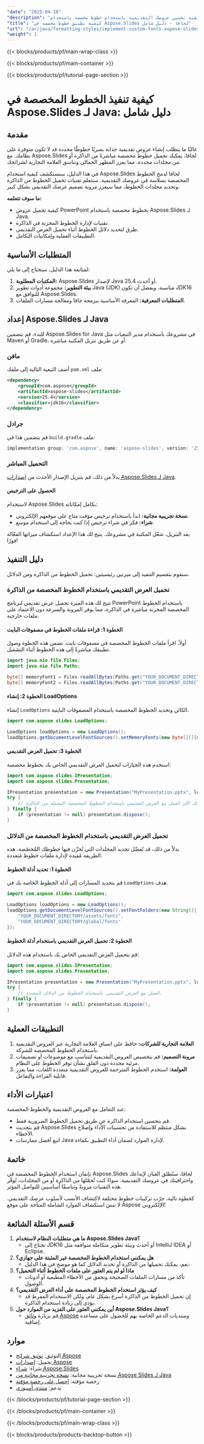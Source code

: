 ```yaml
---
"date": "2025-04-18"
"description": "تعرّف على كيفية تحسين عروضك التقديمية باستخدام خطوط مخصصة باستخدام Aspose.Slides لجافا. يغطي هذا الدليل تحميل الخطوط من الذاكرة والمجلدات، مما يضمن اتساق العلامة التجارية ومرونة التصميم."
"title": "كيفية تطبيق خطوط مخصصة في Aspose.Slides لجافا - دليل شامل"
"url": "/ar/java/formatting-styles/implement-custom-fonts-aspose-slides-java/"
"weight": 1
---
```


{{< blocks/products/pf/main-wrap-class >}}

{{< blocks/products/pf/main-container >}}

{{< blocks/products/pf/tutorial-page-section >}}
# كيفية تنفيذ الخطوط المخصصة في Aspose.Slides لـ Java: دليل شامل

## مقدمة

غالبًا ما يتطلب إنشاء عروض تقديمية جذابة بصريًا خطوطًا محددة قد لا تكون متوفرة على نظامك. مع Aspose.Slides لجافا، يمكنك تحميل خطوط مخصصة مباشرةً من الذاكرة أو من مجلدات محددة، مما يعزز المظهر الجمالي وتناسق العلامة التجارية لشرائحك.

في هذا الدليل، سنستكشف كيفية استخدام Aspose.Slides لجافا لدمج الخطوط المخصصة بسلاسة في عروضك التقديمية. ستتعلم تقنيات تحميل الخطوط من الذاكرة وتحديد مجلدات الخطوط، مما سيعزز مرونة تصميم عرضك التقديمي بشكل كبير.

**ما سوف تتعلمه:**
- كيفية تحميل عروض PowerPoint بخطوط مخصصة باستخدام Aspose.Slides لـ Java.
- تقنيات لإدارة الخطوط المخزنة في الذاكرة.
- طرق لتحديد دلائل الخطوط أثناء تحميل العرض التقديمي.
- التطبيقات العملية وإمكانيات التكامل.

## المتطلبات الأساسية

لمتابعة هذا الدليل، ستحتاج إلى ما يلي:

1. **المكتبات المطلوبة:** Aspose.Slides لإصدار Java 25.4 أو أحدث.
2. **بيئة التطوير:** مجموعة أدوات تطوير Java (JDK) مناسبة، ويفضل أن تكون JDK16 للتوافق مع Aspose.Slides.
3. **المتطلبات المعرفية:** المعرفة الأساسية ببرمجة جافا ومعالجة مسارات الملفات.

## إعداد Aspose.Slides لـ Java

للبدء، قم بتضمين Aspose.Slides for Java في مشروعك باستخدام مدير التبعيات مثل Maven أو Gradle، أو عن طريق تنزيل المكتبة مباشرة.

### مافن
أضف التبعية التالية إلى ملفك `pom.xml` ملف:
```xml
<dependency>
    <groupId>com.aspose</groupId>
    <artifactId>aspose-slides</artifactId>
    <version>25.4</version>
    <classifier>jdk16</classifier>
</dependency>
```
### جرادل
قم بتضمين هذا في `build.gradle` ملف:
```gradle
implementation group: 'com.aspose', name: 'aspose-slides', version: '25.4', classifier: 'jdk16'
```
### التحميل المباشر
بدلاً من ذلك، قم بتنزيل الإصدار الأحدث من [إصدارات Aspose.Slides لـ Java](https://releases.aspose.com/slides/java/).

#### الحصول على الترخيص
لاستخدام Aspose.Slides بكامل إمكاناته:
- **نسخة تجريبية مجانية:** ابدأ باستخدام ترخيص مؤقت متاح على موقعهم الإلكتروني.
- **شراء:** فكر في شراء ترخيص إذا كنت بحاجة إلى استخدام موسع.

بعد التنزيل، شغّل المكتبة في مشروعك. يتيح لك هذا الإعداد استكشاف ميزاتها الفعّالة فورًا!

## دليل التنفيذ

سنقوم بتقسيم التنفيذ إلى ميزتين رئيسيتين: تحميل الخطوط من الذاكرة ومن الدلائل.

### تحميل العرض التقديمي باستخدام الخطوط المخصصة من الذاكرة

تتيح لك هذه الميزة تحميل عرض تقديمي لبرنامج PowerPoint باستخدام الخطوط المخصصة المخزنة مباشرة في الذاكرة، مما يوفر المرونة والسرعة دون الاعتماد على ملفات خارجية.

#### الخطوة 1: قراءة ملفات الخطوط في مصفوفات البايت
أولاً، اقرأ ملفات الخطوط المخصصة في مصفوفات بايت. تضمن هذه الخطوة وصول تطبيقك مباشرةً إلى هذه الخطوط أثناء التشغيل.
```java
import java.nio.file.Files;
import java.nio.file.Paths;

byte[] memoryFont1 = Files.readAllBytes(Paths.get("YOUR_DOCUMENT_DIRECTORY/customfonts/CustomFont1.ttf"));
byte[] memoryFont2 = Files.readAllBytes(Paths.get("YOUR_DOCUMENT_DIRECTORY/customfonts/CustomFont2.ttf"));
```
#### الخطوة 2: إنشاء LoadOptions
إنشاء `LoadOptions` الكائن وتحديد الخطوط المخصصة باستخدام المصفوفات البايتية.
```java
import com.aspose.slides.LoadOptions;

LoadOptions loadOptions = new LoadOptions();
loadOptions.getDocumentLevelFontSources().setMemoryFonts(new byte[][]{memoryFont1, memoryFont2});
```
#### الخطوة 3: تحميل العرض التقديمي
استخدم هذه الخيارات لتحميل العرض التقديمي الخاص بك بخطوط مخصصة:
```java
import com.aspose.slides.IPresentation;
import com.aspose.slides.Presentation;

IPresentation presentation = new Presentation("MyPresentation.pptx", loadOptions);
try {
    // بإمكانك الآن العمل مع العرض التقديمي باستخدام الخطوط المخصصة المحملة من الذاكرة.
} finally {
    if (presentation != null) presentation.dispose();
}
```
### تحميل العرض التقديمي باستخدام الخطوط المخصصة من الدلائل
بدلاً من ذلك، قد تُفضّل تحديد المجلدات التي تُخزّن فيها خطوطك المُخصّصة. هذه الطريقة مُفيدة لإدارة ملفات خطوط مُتعددة.

#### الخطوة 1: تحديد أدلة الخطوط
قم بتحديد المسارات إلى أدلة الخطوط الخاصة بك في `LoadOptions` هدف.
```java
import com.aspose.slides.LoadOptions;

LoadOptions loadOptions = new LoadOptions();
loadOptions.getDocumentLevelFontSources().setFontFolders(new String[]{
    "YOUR_DOCUMENT_DIRECTORY/assets/fonts", 
    "YOUR_DOCUMENT_DIRECTORY/global/fonts"
});
```
#### الخطوة 2: تحميل العرض التقديمي باستخدام أدلة الخطوط
قم بتحميل العرض التقديمي الخاص بك باستخدام هذه الدلائل:
```java
import com.aspose.slides.IPresentation;
import com.aspose.slides.Presentation;

IPresentation presentation = new Presentation("MyPresentation.pptx", loadOptions);
try {
    // العمل مع العرض التقديمي، باستخدام الخطوط من الدلائل المحددة.
} finally {
    if (presentation != null) presentation.dispose();
}
```
## التطبيقات العملية

1. **العلامة التجارية للشركات:** حافظ على اتساق العلامة التجارية عبر العروض التقديمية باستخدام الخطوط المخصصة للشركة.
2. **مرونة التصميم:** قم بتخصيص العروض التقديمية لتتناسب مع موضوعات أو تصميمات مرئية محددة دون القلق بشأن توفر الخطوط على النظام.
3. **العولمة:** استخدم الخطوط المترجمة للعروض التقديمية متعددة اللغات، مما يعزز قابلية القراءة والتفاعل.

## اعتبارات الأداء

عند التعامل مع العروض التقديمية والخطوط المخصصة:
- قم بتحسين استخدام الذاكرة عن طريق تحميل الخطوط الضرورية فقط.
- قم بتحديث Aspose.Slides بشكل منتظم للاستفادة من تحسينات الأداء وإصلاح الأخطاء.
- اتبع أفضل ممارسات Java لإدارة الموارد لضمان أداء التطبيق بكفاءة.

## خاتمة

بإتقان استخدام الخطوط المخصصة في Aspose.Slides لجافا، ستُطلق العنان لإبداعك واحترافيتك في عروضك التقديمية. سواءً كنت تُحمّلها من الذاكرة أو من المجلدات، تُوفّر هذه التقنيات مرونةً وتناسقًا أساسيين للتواصل المؤثر.

كخطوة تالية، جرّب تركيبات خطوط مختلفة لاكتشاف الأنسب لأسلوب عرضك التقديمي. لا تنسَ استكشاف الموارد الشاملة المتاحة على موقع Aspose الإلكتروني!

## قسم الأسئلة الشائعة

1. **ما هي متطلبات النظام لاستخدام Aspose.Slides Java؟**
   - تحتاج إلى JDK16 أو أحدث وبيئة تطوير متكاملة متوافقة مثل IntelliJ IDEA أو Eclipse.
2. **هل يمكنني استخدام الخطوط المخصصة غير المثبتة على جهازي؟**
   - نعم، يمكنك تحميلها من الذاكرة أو تحديد الدلائل كما هو موضح في هذا الدليل.
3. **ماذا لو لم يتم العثور على ملفات الخطوط أثناء التحميل؟**
   - تأكد من مسارات الملفات الصحيحة وتحقق من الأخطاء المطبعية أو أذونات الوصول.
4. **كيف يؤثر استخدام الخطوط المخصصة على أداء العرض التقديمي؟**
   - إن تحميل الخطوط من الذاكرة أسرع بشكل عام، ولكن الاستخدام المفرط قد يؤدي إلى زيادة استخدام الذاكرة.
5. **أين يمكنني العثور على المزيد من الموارد حول Aspose.Slides Java؟**
   - قم بزيارة [وثائق Aspose](https://reference.aspose.com/slides/java/) ومنتديات الدعم الخاصة بهم للحصول على مساعدة إضافية.

## موارد
- التوثيق: [توثيق شرائح Aspose](https://reference.aspose.com/slides/java/)
- تحميل: [إصدارات Aspose](https://releases.aspose.com/slides/java/)
- شراء: [شراء Aspose.Slides](https://purchase.aspose.com/buy)
- نسخة تجريبية مجانية: [نسخة تجريبية مجانية من Aspose Slides لـ Java](https://releases.aspose.com/slides/java/)
- رخصة مؤقتة: [احصل على رخصة مؤقتة](https://purchase.aspose.com/temporary-license/)
- يدعم: [منتدى أسبوزي](https://forum.aspose.com/c/slides/11)

{{< /blocks/products/pf/tutorial-page-section >}}

{{< /blocks/products/pf/main-container >}}

{{< /blocks/products/pf/main-wrap-class >}}

{{< blocks/products/products-backtop-button >}}